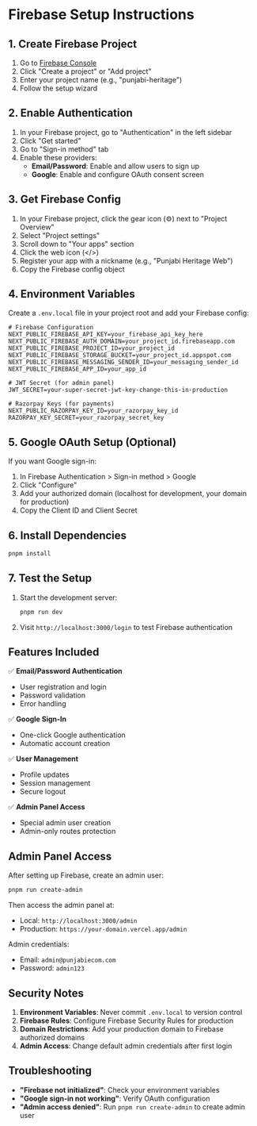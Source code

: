 # Firebase Setup Instructions

## 1. Create Firebase Project

1. Go to [Firebase Console](https://console.firebase.google.com/)
2. Click "Create a project" or "Add project"
3. Enter your project name (e.g., "punjabi-heritage")
4. Follow the setup wizard

## 2. Enable Authentication

1. In your Firebase project, go to "Authentication" in the left sidebar
2. Click "Get started"
3. Go to "Sign-in method" tab
4. Enable these providers:
   - **Email/Password**: Enable and allow users to sign up
   - **Google**: Enable and configure OAuth consent screen

## 3. Get Firebase Config

1. In your Firebase project, click the gear icon (⚙️) next to "Project Overview"
2. Select "Project settings"
3. Scroll down to "Your apps" section
4. Click the web icon (</>)
5. Register your app with a nickname (e.g., "Punjabi Heritage Web")
6. Copy the Firebase config object

## 4. Environment Variables

Create a `.env.local` file in your project root and add your Firebase config:

```env
# Firebase Configuration
NEXT_PUBLIC_FIREBASE_API_KEY=your_firebase_api_key_here
NEXT_PUBLIC_FIREBASE_AUTH_DOMAIN=your_project_id.firebaseapp.com
NEXT_PUBLIC_FIREBASE_PROJECT_ID=your_project_id
NEXT_PUBLIC_FIREBASE_STORAGE_BUCKET=your_project_id.appspot.com
NEXT_PUBLIC_FIREBASE_MESSAGING_SENDER_ID=your_messaging_sender_id
NEXT_PUBLIC_FIREBASE_APP_ID=your_app_id

# JWT Secret (for admin panel)
JWT_SECRET=your-super-secret-jwt-key-change-this-in-production

# Razorpay Keys (for payments)
NEXT_PUBLIC_RAZORPAY_KEY_ID=your_razorpay_key_id
RAZORPAY_KEY_SECRET=your_razorpay_secret_key
```

## 5. Google OAuth Setup (Optional)

If you want Google sign-in:

1. In Firebase Authentication > Sign-in method > Google
2. Click "Configure"
3. Add your authorized domain (localhost for development, your domain for production)
4. Copy the Client ID and Client Secret

## 6. Install Dependencies

```bash
pnpm install
```

## 7. Test the Setup

1. Start the development server:
   ```bash
   pnpm run dev
   ```

2. Visit `http://localhost:3000/login` to test Firebase authentication

## Features Included

✅ **Email/Password Authentication**
- User registration and login
- Password validation
- Error handling

✅ **Google Sign-In**
- One-click Google authentication
- Automatic account creation

✅ **User Management**
- Profile updates
- Session management
- Secure logout

✅ **Admin Panel Access**
- Special admin user creation
- Admin-only routes protection

## Admin Panel Access

After setting up Firebase, create an admin user:

```bash
pnpm run create-admin
```

Then access the admin panel at:
- Local: `http://localhost:3000/admin`
- Production: `https://your-domain.vercel.app/admin`

Admin credentials:
- Email: `admin@punjabiecom.com`
- Password: `admin123`

## Security Notes

1. **Environment Variables**: Never commit `.env.local` to version control
2. **Firebase Rules**: Configure Firebase Security Rules for production
3. **Domain Restrictions**: Add your production domain to Firebase authorized domains
4. **Admin Access**: Change default admin credentials after first login

## Troubleshooting

- **"Firebase not initialized"**: Check your environment variables
- **"Google sign-in not working"**: Verify OAuth configuration
- **"Admin access denied"**: Run `pnpm run create-admin` to create admin user
